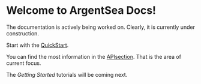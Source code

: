# Welcome to ArgentSea Docs!

The documentation is actively being worked on. Clearly, it is currently under construction.

Start with the [QuickStart](/tutorials/quickstart.html).

You can find the most information in the [APIsection](/reference/apis.html). That is the area of current focus.


The _Getting Started_ tutorials will be coming next.
